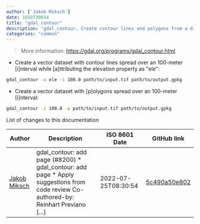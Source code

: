 ```yaml
---
author: ['Jakob Miksch']
date: 1658730654
title: "gdal_contour"
description: "gdal_contour, Create contour lines and polygons from a digital elevation model."
categories: "common"
---
```

> More information: <https://gdal.org/programs/gdal_contour.html>.

- Create a vector dataset with contour lines spread over an 100-meter [i]nterval while [a]ttributing the elevation property as "ele":

```bash
gdal_contour -a ele -i 100.0 path/to/input.tif path/to/output.gpkg
```

- Create a vector dataset with [p]olygons spread over an 100-meter [i]nterval:

```bash
gdal_contour -i 100.0 -p path/to/input.tif path/to/output.gpkg
```
List of changes to this documentation


Author | Description | ISO 8601 Date | GitHub link
------|-----|-----|-----
[Jakob Miksch](mailto:info@jakobmiksch.eu) | gdal_contour: add page (#8200) * gdal_contour: add page * Apply suggestions from code review Co-authored-by: Reinhart Previano [...] | 2022-07-25T08:30:54 | [5c490a50e802](https://github.com/tldr-pages/tldr/commit/5c490a50e802496d9b917d61a1fa68e1a30154c2)

